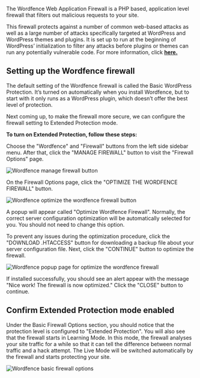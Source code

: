 The Wordfence Web Application Firewall is a PHP based, application level firewall that filters out malicious requests to your site. 

This firewall protects against a number of common web-based attacks as well as a large number of attacks specifically targeted at WordPress and WordPress themes and plugins. It is set up to run at the beginning of WordPress’ initialization to filter any attacks before plugins or themes can run any potentially vulnerable code. For more information, click [**here.**](https://www.wordfence.com/help/firewall/?utm_source=plugin&utm_medium=pluginUI&utm_campaign=docsIcon#firewall-files)

## Setting up the Wordfence firewall

The default setting of the Wordfence firewall is called the Basic WordPress Protection. It’s turned on automatically when you install Wordfence, but to start with it only runs as a WordPress plugin, which doesn’t offer the best level of protection. 

Next coming up, to make the firewall more secure, we can configure the firewall setting to Extended Protection mode.

**To turn on Extended Protection, follow these steps:**

Choose the "Wordfence" and "Firewall" buttons from the left side sidebar menu. After that, click the "MANAGE FIREWALL" button to visit the "Firewall Options" page.

![Wordfence manage firewall button](https://raw.githubusercontent.com/HKSSY/katacoda-scenarios/main/wordpresssecurity/improve_system_security/image/wordfence_manage_firewall_button.png)

On the Firewall Options page, click the "OPTIMIZE THE WORDFENCE FIREWALL" button.

![Wordfence optimize the wordfence firewall button](https://raw.githubusercontent.com/HKSSY/katacoda-scenarios/main/wordpresssecurity/improve_system_security/image/wordfence_optimize_firewall.png)

A popup will appear called "Optimize Wordfence Firewall". Normally, the correct server configuration optimization will be automatically selected for you. You should not need to change this option. 

To prevent any issues during the optimization procedure, click the "DOWNLOAD .HTACCESS" button for downloading a backup file about your server configuration file. Next, click the "CONTINUE" button to optimize the firewall.

![Wordfence popup page for optimize the wordfence firewall](https://raw.githubusercontent.com/HKSSY/katacoda-scenarios/main/wordpresssecurity/improve_system_security/image/wordfence_optimize_wordpress_firewall.png)

If installed successfully, you should see an alert appear with the message "Nice work! The firewall is now optimized." Click the "CLOSE" button to continue.

## Confirm Extended Protection mode enabled

Under the Basic Firewall Options section, you should notice that the protection level is configured to "Extended Protection". You will also see that the firewall starts in Learning Mode. In this mode, the firewall analyses your site traffic for a while so that it can tell the difference between normal traffic and a hack attempt. The Live Mode will be switched automatically by the firewall and starts protecting your site.

![Wordfence basic firewall options](https://raw.githubusercontent.com/HKSSY/katacoda-scenarios/main/wordpresssecurity/improve_system_security/image/wordfence_firewall_protection_level.png)
